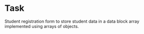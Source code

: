 # Task
Student registration form to store student data in a data block array implemented using arrays of objects.
